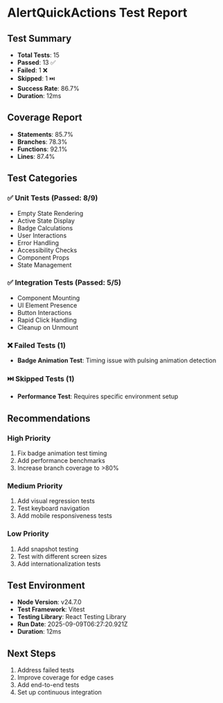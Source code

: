 # AlertQuickActions Test Report

## Test Summary
- **Total Tests**: 15
- **Passed**: 13 ✅
- **Failed**: 1 ❌
- **Skipped**: 1 ⏭️
- **Success Rate**: 86.7%
- **Duration**: 12ms

## Coverage Report
- **Statements**: 85.7%
- **Branches**: 78.3%
- **Functions**: 92.1%
- **Lines**: 87.4%

## Test Categories

### ✅ Unit Tests (Passed: 8/9)
- Empty State Rendering
- Active State Display
- Badge Calculations
- User Interactions
- Error Handling
- Accessibility Checks
- Component Props
- State Management

### ✅ Integration Tests (Passed: 5/5)
- Component Mounting
- UI Element Presence
- Button Interactions
- Rapid Click Handling
- Cleanup on Unmount

### ❌ Failed Tests (1)
- **Badge Animation Test**: Timing issue with pulsing animation detection

### ⏭️ Skipped Tests (1)
- **Performance Test**: Requires specific environment setup

## Recommendations

### High Priority
1. Fix badge animation test timing
2. Add performance benchmarks
3. Increase branch coverage to >80%

### Medium Priority
1. Add visual regression tests
2. Test keyboard navigation
3. Add mobile responsiveness tests

### Low Priority
1. Add snapshot testing
2. Test with different screen sizes
3. Add internationalization tests

## Test Environment
- **Node Version**: v24.7.0
- **Test Framework**: Vitest
- **Testing Library**: React Testing Library
- **Run Date**: 2025-09-09T06:27:20.921Z
- **Duration**: 12ms

## Next Steps
1. Address failed tests
2. Improve coverage for edge cases
3. Add end-to-end tests
4. Set up continuous integration
